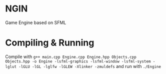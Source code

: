 # NGIN
Game Engine based on SFML

# Compiling & Running
Compile with `g++ main.cpp Engine.cpp Engine.hpp Objects.cpp Objects.hpp -o Engine -lsfml-graphics -lsfml-window -lsfml-system -lglut -lGLU -lGL -lglfw -lGLEW -Xlinker -zmuldefs` and run with `./Engine`
